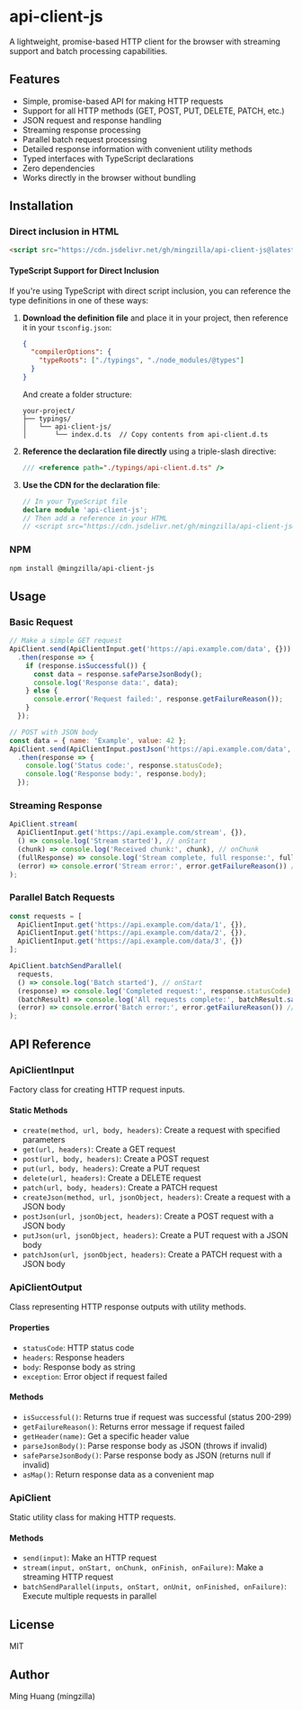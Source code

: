 # api-client-js

A lightweight, promise-based HTTP client for the browser with streaming support and batch processing capabilities.

## Features

- Simple, promise-based API for making HTTP requests
- Support for all HTTP methods (GET, POST, PUT, DELETE, PATCH, etc.)
- JSON request and response handling
- Streaming response processing
- Parallel batch request processing
- Detailed response information with convenient utility methods
- Typed interfaces with TypeScript declarations
- Zero dependencies
- Works directly in the browser without bundling

## Installation

### Direct inclusion in HTML

```html
<script src="https://cdn.jsdelivr.net/gh/mingzilla/api-client-js@latest/api-client.js"></script>
```

#### TypeScript Support for Direct Inclusion

If you're using TypeScript with direct script inclusion, you can reference the type definitions in one of these ways:

1. **Download the definition file** and place it in your project, then reference it in your `tsconfig.json`:

   ```json
   {
     "compilerOptions": {
       "typeRoots": ["./typings", "./node_modules/@types"]
     }
   }
   ```

   And create a folder structure:
   ```
   your-project/
   ├── typings/
   │   └── api-client-js/
   │       └── index.d.ts  // Copy contents from api-client.d.ts
   ```

2. **Reference the declaration file directly** using a triple-slash directive:

   ```typescript
   /// <reference path="./typings/api-client.d.ts" />
   ```

3. **Use the CDN for the declaration file**:

   ```typescript
   // In your TypeScript file
   declare module 'api-client-js';
   // Then add a reference in your HTML
   // <script src="https://cdn.jsdelivr.net/gh/mingzilla/api-client-js@latest/api-client.js"></script>
   ```

### NPM

```bash
npm install @mingzilla/api-client-js
```

## Usage

### Basic Request

```javascript
// Make a simple GET request
ApiClient.send(ApiClientInput.get('https://api.example.com/data', {}))
  .then(response => {
    if (response.isSuccessful()) {
      const data = response.safeParseJsonBody();
      console.log('Response data:', data);
    } else {
      console.error('Request failed:', response.getFailureReason());
    }
  });

// POST with JSON body
const data = { name: 'Example', value: 42 };
ApiClient.send(ApiClientInput.postJson('https://api.example.com/data', data, {}))
  .then(response => {
    console.log('Status code:', response.statusCode);
    console.log('Response body:', response.body);
  });
```

### Streaming Response

```javascript
ApiClient.stream(
  ApiClientInput.get('https://api.example.com/stream', {}),
  () => console.log('Stream started'), // onStart
  (chunk) => console.log('Received chunk:', chunk), // onChunk
  (fullResponse) => console.log('Stream complete, full response:', fullResponse), // onFinish
  (error) => console.error('Stream error:', error.getFailureReason()) // onFailure
);
```

### Parallel Batch Requests

```javascript
const requests = [
  ApiClientInput.get('https://api.example.com/data/1', {}),
  ApiClientInput.get('https://api.example.com/data/2', {}),
  ApiClientInput.get('https://api.example.com/data/3', {})
];

ApiClient.batchSendParallel(
  requests,
  () => console.log('Batch started'), // onStart
  (response) => console.log('Completed request:', response.statusCode), // onUnit
  (batchResult) => console.log('All requests complete:', batchResult.safeParseJsonBody()), // onFinished
  (error) => console.error('Batch error:', error.getFailureReason()) // onFailure
);
```

## API Reference

### ApiClientInput

Factory class for creating HTTP request inputs.

#### Static Methods

- `create(method, url, body, headers)`: Create a request with specified parameters
- `get(url, headers)`: Create a GET request
- `post(url, body, headers)`: Create a POST request
- `put(url, body, headers)`: Create a PUT request
- `delete(url, headers)`: Create a DELETE request
- `patch(url, body, headers)`: Create a PATCH request
- `createJson(method, url, jsonObject, headers)`: Create a request with a JSON body
- `postJson(url, jsonObject, headers)`: Create a POST request with a JSON body
- `putJson(url, jsonObject, headers)`: Create a PUT request with a JSON body
- `patchJson(url, jsonObject, headers)`: Create a PATCH request with a JSON body

### ApiClientOutput

Class representing HTTP response outputs with utility methods.

#### Properties

- `statusCode`: HTTP status code
- `headers`: Response headers
- `body`: Response body as string
- `exception`: Error object if request failed

#### Methods

- `isSuccessful()`: Returns true if request was successful (status 200-299)
- `getFailureReason()`: Returns error message if request failed
- `getHeader(name)`: Get a specific header value
- `parseJsonBody()`: Parse response body as JSON (throws if invalid)
- `safeParseJsonBody()`: Parse response body as JSON (returns null if invalid)
- `asMap()`: Return response data as a convenient map

### ApiClient

Static utility class for making HTTP requests.

#### Methods

- `send(input)`: Make an HTTP request
- `stream(input, onStart, onChunk, onFinish, onFailure)`: Make a streaming HTTP request
- `batchSendParallel(inputs, onStart, onUnit, onFinished, onFailure)`: Execute multiple requests in parallel

## License

MIT

## Author

Ming Huang (mingzilla)
